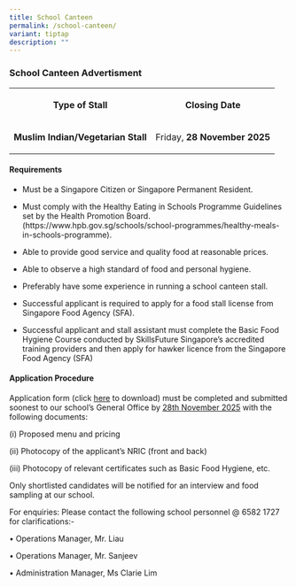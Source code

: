 ```yaml
---
title: School Canteen
permalink: /school-canteen/
variant: tiptap
description: ""
---
```

<h3><strong>School Canteen Advertisment</strong></h3>
<p></p>
<table style="minWidth: 50px">
<colgroup>
<col>
<col>
</colgroup>
<tbody>
<tr>
<th rowspan="1" colspan="1">
<p>Type of Stall</p>
</th>
<th rowspan="1" colspan="1">
<p>Closing Date</p>
</th>
</tr>
<tr>
<td rowspan="1" colspan="1">
<p><strong>Muslim Indian/Vegetarian Stall</strong>
</p>
</td>
<td rowspan="1" colspan="1">
<p>Friday, <strong>28 November 2025</strong>
</p>
</td>
</tr>
</tbody>
</table>
<h4><strong>Requirements</strong></h4>
<ul data-tight="true" class="tight">
<li>
<p>Must be a Singapore Citizen or Singapore Permanent Resident.</p>
</li>
<li>
<p>Must comply with the Healthy Eating in Schools Programme Guidelines set
by the Health Promotion Board. (https://www.hpb.gov.sg/schools/school-programmes/healthy-meals-in-schools-programme).</p>
</li>
<li>
<p>Able to provide good service and quality food at reasonable prices.</p>
</li>
<li>
<p>Able to observe a high standard of food and personal hygiene.</p>
</li>
<li>
<p>Preferably have some experience in running a school canteen stall.</p>
</li>
<li>
<p>Successful applicant is required to apply for a food stall license from
Singapore Food Agency (SFA).</p>
</li>
<li>
<p>Successful applicant and stall assistant must complete the Basic Food
Hygiene Course conducted by SkillsFuture Singapore’s accredited training
providers and then apply for hawker licence from the Singapore Food Agency
(SFA)</p>
</li>
</ul>
<h4><strong>Application Procedure</strong></h4>
<p>Application form (click <a href="/files/Canteen/Application_for_Canteen_Stall_FormBF7.pdf" rel="noopener nofollow" target="_blank">here</a> to
download) must be completed and submitted soonest to our school’s General
Office by <u>28th November 2025</u> with the following documents:</p>
<p>(i) Proposed menu and pricing</p>
<p>(ii) Photocopy of the applicant’s NRIC (front and back)</p>
<p>(iii) Photocopy of relevant certificates such as Basic Food Hygiene, etc.</p>
<p>Only shortlisted candidates will be notified for an interview and food
sampling at our school.</p>
<p>For enquiries: Please contact the following school personnel @ 6582 1727
for clarifications:-</p>
<p>• Operations Manager, Mr. Liau</p>
<p>• Operations Manager, Mr. Sanjeev</p>
<p>• Administration Manager, Ms Clarie Lim</p>
<p></p>
<p></p>